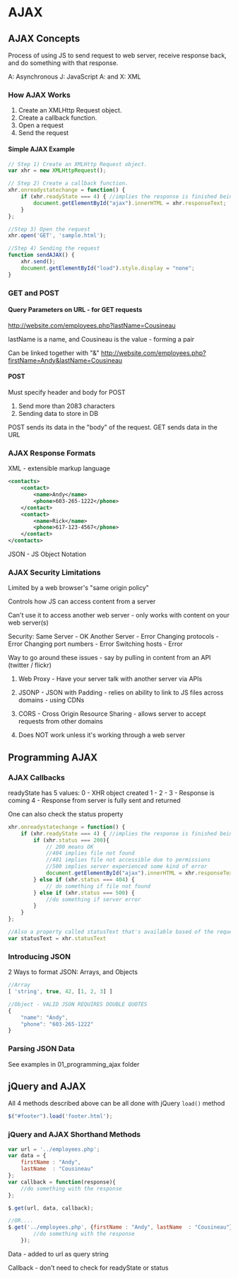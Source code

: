 # AJAX

## AJAX Concepts

Process of using JS to send request to web server, receive response back, and do something with that response.

A: Asynchronous
J: JavaScript
A: and
X: XML

### How AJAX Works
1) Create an XMLHttp Request object.
2) Create a callback function.
3) Open a request
4) Send the request

#### Simple AJAX Example

```javascript
// Step 1) Create an XMLHttp Request object.
var xhr = new XMLHttpRequest();

// Step 2) Create a callback function.
xhr.onreadystatechange = function() {
	if (xhr.readyState === 4) { //implies the response is finished being sent back
		document.getElementById("ajax").innerHTML = xhr.responseText;
	}
};

//Step 3) Open the request
xhr.open('GET', 'sample.html');

//Step 4) Sending the request
function sendAJAX() {
	xhr.send();
	document.getElementById("load").style.display = "none";
}
```

### GET and POST

#### Query Parameters on URL - for GET requests
http://website.com/employees.php?lastName=Cousineau

lastName is a name, and Cousineau is the value - forming a pair

Can be linked together with "&"
http://website.com/employees.php?firstName=Andy&lastName=Cousineau

#### POST
Must specify header and body for POST

1) Send more than 2083 characters
2) Sending data to store in DB

POST sends its data in the "body" of the request. GET sends data in the URL

### AJAX Response Formats

XML - extensible markup language

```xml
<contacts>
	<contact>
		<name>Andy</name>
		<phone>603-265-1222</phone>
	</contact>
	<contact>
		<name>Rick</name>
		<phone>617-123-4567</phone>
	</contact>
</contacts>
```

JSON - JS Object Notation

### AJAX Security Limitations

Limited by a web browser's "same origin policy"

Controls how JS can access content from a server

Can't use it to access another web server - only works with content on your web server(s)

Security:
Same Server - OK
Another Server - Error
Changing protocols - Error
Changing port numbers - Error
Switching hosts - Error

Way to go around these issues - say by pulling in content from an API (twitter / flickr)

1) Web Proxy - Have your server talk with another server via APIs
2) JSONP - JSON with Padding - relies on ability to link to JS files across domains - using CDNs
3) CORS - Cross Origin Resource Sharing - allows server to accept requests from other domains

4) Does NOT work unless it's working through a web server

## Programming AJAX

### AJAX Callbacks

readyState has 5 values:
0 - XHR object created
1 - 
2 - 
3 - Response is coming
4 - Response from server is fully sent and returned

One can also check the status property

```javascript
xhr.onreadystatechange = function() {
	if (xhr.readyState === 4) { //implies the response is finished being sent back
		if (xhr.status === 200){
			// 200 means OK
			//404 implies file not found
			//401 implies file not accessible due to permissions
			//500 implies server experienced some kind of error
			document.getElementById("ajax").innerHTML = xhr.responseText;
		} else if (xhr.status === 404) {
			// do something if file not found
		} else if (xhr.status === 500) {
			//do something if server error
		}
	}
};

//Also a property called statusText that's available based of the request
var statusText = xhr.statusText
```

### Introducing JSON

2 Ways to format JSON: Arrays, and Objects

```javascript
//Array
[ 'string', true, 42, [1, 2, 3] ]

//Object - VALID JSON REQUIRES DOUBLE QUOTES
{
	"name": "Andy",
	"phone": "603-265-1222"
}
```

### Parsing JSON Data

See examples in 01_programming_ajax folder

## jQuery and AJAX

All 4 methods described above can be all done with jQuery ```load()``` method

```javascript
$("#footer").load('footer.html');
```

### jQuery and AJAX Shorthand Methods

```javascript
var url = '../employees.php';
var data = {
	firstName : "Andy",
	lastName  : "Cousineau"
};
var callback = function(response){
	//do something with the response
};

$.get(url, data, callback);

//OR....
$.get('../employees.php', {firstName : "Andy", lastName  : "Cousineau"}, function(r){
		//do something with the response
	});
```

Data - added to url as query string

Callback - don't need to check for readyState or status















